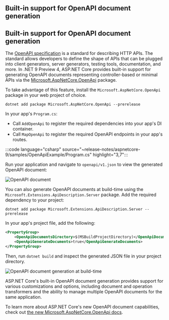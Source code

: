 ## Built-in support for OpenAPI document generation

## Built-in support for OpenAPI document generation

The [OpenAPI specification](https://www.openapis.org/) is a standard for describing HTTP APIs. The standard allows developers to define the shape of APIs that can be plugged into client generators, server generators, testing tools, documentation, and more. In .NET 9 Preview 4, ASP.NET Core provides built-in support for generating OpenAPI documents representing controller-based or minimal APIs via the [Microsoft.AspNetCore.OpenApi](https://nuget.org/packages/Microsoft.AspNetCore.OpenApi) package.

To take advantage of this feature, install the `Microsoft.AspNetCore.OpenApi` package in your web project of choice.

```console
dotnet add package Microsoft.AspNetCore.OpenApi --prerelease
```

In your app's `Program.cs`:

- Call `AddOpenApi` to register the required dependencies into your app's DI container.
- Call `MapOpenApi` to register the required OpenAPI endpoints in your app's routes.

:::code language="csharp" source="~release-notes/aspnetcore-9/samples/OpenApiExample/Program.cs" highlight="3,7":::

Run your application and navigate to `openapi/v1.json` to view the generated OpenAPI document:

![OpenAPI document](~/release-notes/aspnetcore-9/_static/OpenApiDoc.png)

You can also generate OpenAPI documents at build-time using the `Microsoft.Extensions.ApiDescription.Server` package. Add the required dependency to your project:

```console
dotnet add package Microsoft.Extensions.ApiDescription.Server --prerelease
```

In your app's project file, add the following:

```xml
<PropertyGroup>
    <OpenApiDocumentsDirectory>$(MSBuildProjectDirectory)</OpenApiDocumentsDirectory>
    <OpenApiGenerateDocuments>true</OpenApiGenerateDocuments>
</PropertyGroup>
```

Then, run `dotnet build` and inspect the generated JSON file in your project directory.

![OpenAPI document generation at build-time](./media/openapi-doc-build.png)

ASP.NET Core's built-in OpenAPI document generation provides support for various customizations and options, including document and operation transformers and the ability to manage multiple OpenAPI documents for the same application.

To learn more about ASP.NET Core's new OpenAPI document capabilities, check out [the new Microsoft.AspNetCore.OpenApi docs](https://aka.ms/aspnet/openapi).